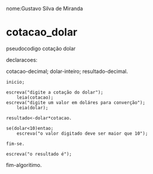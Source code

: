 nome:Gustavo Silva de Miranda

# cotacao_dolar
pseudocodigo cotação dolar

declaracoes:

cotacao-decimal;
dolar-inteiro;
resultado-decimal.


	inicio;

	escreva("digite a cotação do dolar");
		leia(cotacao);
	escreva("digite um valor em doláres para converção");
		leia(dolar);
	
	resultado<-dolar*cotacao.

	se(dolar<10)entao;
		escreva("o valor digitado deve ser maior que 10");

	fim-se.

	escreva("o resultado é");

fim-algoritimo.
